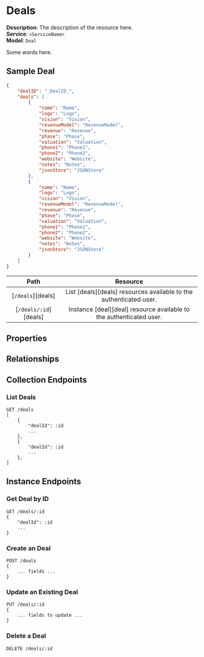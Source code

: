 # Deals

**Description**: The description of the resource here.  
**Service**: `<ServiceName>`  
**Model**: `Deal`  

Some words here.

## Sample Deal
``` json
{
    "dealID": "_DealID_",
    "deals": [
        {
            "name": "Name",
            "logo": "Logo",
            "vision": "Vision",
            "revenueModel": "RevenueModel",
            "revenue": "Revenue",
            "phase": "Phase",
            "valuation": "Valuation",
            "phone1": "Phone1",
            "phone2": "Phone2",
            "website": "Website",
            "notes": "Notes",
            "jsonStore": "JSONStore"
        },
        {
            "name": "Name",
            "logo": "Logo",
            "vision": "Vision",
            "revenueModel": "RevenueModel",
            "revenue": "Revenue",
            "phase": "Phase",
            "valuation": "Valuation",
            "phone1": "Phone1",
            "phone2": "Phone2",
            "website": "Website",
            "notes": "Notes",
            "jsonStore": "JSONStore"
        }
    ]
}
```


|  Path  |    Resource    |
| :--: | :--: |
| [`/deals`][deals]| List [deals][deals] resources available to the authenticated user. |
| [`/deals/:id`][deals]| Instance [deal][deal] resource available to the authenticated user. |

## Properties

## Relationships

## Collection Endpoints

### List Deals
```
GET /deals
[
    {
        "dealId": :id
        ...
    },
    {
        "dealId": :id
        ...
    },
]
```

## Instance Endpoints

### Get Deal by ID
```
GET /deals/:id
{
    "dealId": :id
    ...
}
```

### Create an Deal
```
POST /deals
{
    ... fields ...
}
```
### Update an Existing Deal
```
PUT /deals/:id
{
    ... fields to update ...
}
```

### Delete a Deal
```
DELETE /deals/:id
```
